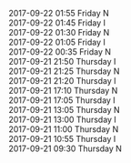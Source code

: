 2017-09-22 01:55 Friday  N  
2017-09-22 01:45 Friday  I  
2017-09-22 01:30 Friday  N  
2017-09-22 01:05 Friday  I  
2017-09-22 00:35 Friday  N  
2017-09-21 21:50 Thursday  I  
2017-09-21 21:25 Thursday  N  
2017-09-21 21:20 Thursday  I  
2017-09-21 17:10 Thursday  N  
2017-09-21 17:05 Thursday  I  
2017-09-21 13:05 Thursday  N  
2017-09-21 13:00 Thursday  I  
2017-09-21 11:00 Thursday  N  
2017-09-21 10:55 Thursday  I  
2017-09-21 09:30 Thursday  N  
